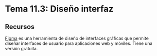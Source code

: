 # Tema 11.3: Diseño interfaz

## Recursos

[Figma](https://www.figma.com/) es una herramienta de diseño de interfaces gráficas que permite diseñar interfaces de usuario para aplicaciones web y móviles. Tiene una versión gratuita.